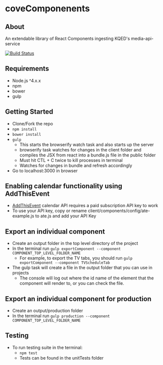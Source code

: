 # coveComponenents

## About
An extendable library of React Components ingesting KQED's media-api-service

[![Build Status](https://travis-ci.org/SYU88/coveComponenents.svg?branch=travisCI)](https://travis-ci.org/SYU88/coveComponenents)

## Requirements
- Node.js ^4.x.x
- npm
- bower
- gulp

## Getting Started
- Clone/Fork the repo
- ``npm install``
- ``bower install``
- ``gulp`` 
  - This starts the browserify watch task and also starts up the server
  - browserify task watches for changes in the client folder and compiles the JSX from react into a bundle.js file in the public folder 
  - Must hit CTL + C twice to kill processes in terminal
  - Watches for changes in bundle and refresh accordingly
- Go to localhost:3000 in browser 

## Enabling calendar functionality using AddThisEvent
- [AddThisEvent](https://addthisevent.com/) calendar API requires a paid subscription API key to work
- To use your API key, copy or rename client/components/config/ate-example.js to ate.js and add your API Key

## Export an individual component
- Create an output folder in the top level directory of the project
- In the terminal run ``gulp exportComponent --component COMPONENT_TOP_LEVEL_FOLDER_NAME``
  - For example, to export the TV tabs, you should run ``gulp exportComponent --component TVScheduleTab``
- The gulp task will create a file in the output folder that you can use in projects
  - The console will log out where the id name of the element that the component will render to, or you can check the file.

## Export an individual component for production
- Create an output/production folder
- In the terminal run ``gulp production --component COMPONENT_TOP_LEVEL_FOLDER_NAME``

## Testing
- To run testing suite in the terminal:
  - ``npm test``
  - Tests can be found in the unitTests folder
